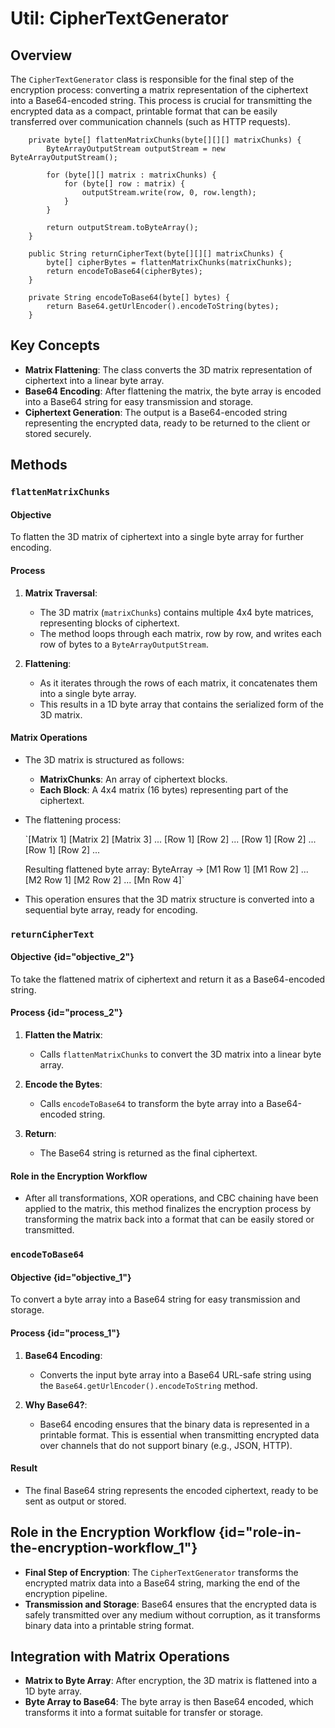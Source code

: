 # Util: CipherTextGenerator

Overview
--------

The `CipherTextGenerator` class is responsible for the final step of the encryption process: converting a matrix representation of the ciphertext into a Base64-encoded string. This process is crucial for transmitting the encrypted data as a compact, printable format that can be easily transferred over communication channels (such as HTTP requests).

```
    private byte[] flattenMatrixChunks(byte[][][] matrixChunks) {
        ByteArrayOutputStream outputStream = new ByteArrayOutputStream();

        for (byte[][] matrix : matrixChunks) {
            for (byte[] row : matrix) {
                outputStream.write(row, 0, row.length);
            }
        }

        return outputStream.toByteArray();
    }

    public String returnCipherText(byte[][][] matrixChunks) {
        byte[] cipherBytes = flattenMatrixChunks(matrixChunks);
        return encodeToBase64(cipherBytes);
    }

    private String encodeToBase64(byte[] bytes) {
        return Base64.getUrlEncoder().encodeToString(bytes);
    }
```

Key Concepts
------------

-   **Matrix Flattening**: The class converts the 3D matrix representation of ciphertext into a linear byte array.
-   **Base64 Encoding**: After flattening the matrix, the byte array is encoded into a Base64 string for easy transmission and storage.
-   **Ciphertext Generation**: The output is a Base64-encoded string representing the encrypted data, ready to be returned to the client or stored securely.

Methods
-------

### `flattenMatrixChunks`

#### Objective

To flatten the 3D matrix of ciphertext into a single byte array for further encoding.

#### Process

1.  **Matrix Traversal**:

    -   The 3D matrix (`matrixChunks`) contains multiple 4x4 byte matrices, representing blocks of ciphertext.
    -   The method loops through each matrix, row by row, and writes each row of bytes to a `ByteArrayOutputStream`.
2.  **Flattening**:

    -   As it iterates through the rows of each matrix, it concatenates them into a single byte array.
    -   This results in a 1D byte array that contains the serialized form of the 3D matrix.

#### Matrix Operations

-   The 3D matrix is structured as follows:

    -   **MatrixChunks**: An array of ciphertext blocks.
    -   **Each Block**: A 4x4 matrix (16 bytes) representing part of the ciphertext.
-   The flattening process:

    `[Matrix 1]          [Matrix 2]          [Matrix 3]          ...
    [Row 1] [Row 2] ... [Row 1] [Row 2] ... [Row 1] [Row 2] ...

    Resulting flattened byte array:
    ByteArray -> [M1 Row 1] [M1 Row 2] ... [M2 Row 1] [M2 Row 2] ... [Mn Row 4]`

-   This operation ensures that the 3D matrix structure is converted into a sequential byte array, ready for encoding.

### `returnCipherText`

#### Objective {id="objective_2"}

To take the flattened matrix of ciphertext and return it as a Base64-encoded string.

#### Process {id="process_2"}

1.  **Flatten the Matrix**:

    -   Calls `flattenMatrixChunks` to convert the 3D matrix into a linear byte array.
2.  **Encode the Bytes**:

    -   Calls `encodeToBase64` to transform the byte array into a Base64-encoded string.
3.  **Return**:

    -   The Base64 string is returned as the final ciphertext.

#### Role in the Encryption Workflow

-   After all transformations, XOR operations, and CBC chaining have been applied to the matrix, this method finalizes the encryption process by transforming the matrix back into a format that can be easily stored or transmitted.

### `encodeToBase64`

#### Objective {id="objective_1"}

To convert a byte array into a Base64 string for easy transmission and storage.

#### Process {id="process_1"}

1.  **Base64 Encoding**:

    -   Converts the input byte array into a Base64 URL-safe string using the `Base64.getUrlEncoder().encodeToString` method.
2.  **Why Base64?**:

    -   Base64 encoding ensures that the binary data is represented in a printable format. This is essential when transmitting encrypted data over channels that do not support binary (e.g., JSON, HTTP).

#### Result

-   The final Base64 string represents the encoded ciphertext, ready to be sent as output or stored.

Role in the Encryption Workflow {id="role-in-the-encryption-workflow_1"}
-------------------------------

-   **Final Step of Encryption**: The `CipherTextGenerator` transforms the encrypted matrix data into a Base64 string, marking the end of the encryption pipeline.
-   **Transmission and Storage**: Base64 ensures that the encrypted data is safely transmitted over any medium without corruption, as it transforms binary data into a printable string format.

Integration with Matrix Operations
----------------------------------

-   **Matrix to Byte Array**: After encryption, the 3D matrix is flattened into a 1D byte array.
-   **Byte Array to Base64**: The byte array is then Base64 encoded, which transforms it into a format suitable for transfer or storage.


